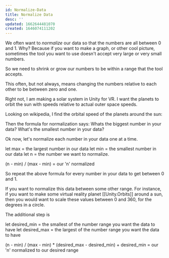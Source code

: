 ```yaml
---
id: Normalize-Data
title: Normalize Data
desc: ''
updated: 1662644481070
created: 1646074111202
---
```


We often want to *normalize* our data so that the numbers are all between 0 and 1.
Why?
Because if you want to make a graph, or other cool picture, sometimes the tool you want to use doesn't accept very large or very small numbers.

So we need to shrink or grow our numbers to be within a range that the tool accepts.

This often, but not always, means changing the numbers relative to each other to be between zero and one.

Right not, I am making a solar system in Unity for VR.
I want the planets to orbit the sun with speeds relative to actual outer space speeds.

Looking on wikipedia, I find the orbital speed of the planets around the sun:


Then the formula for normalization says:
Whats the biggest number in your data?
What's the smallest number in your data?

Ok now, let's normalize each number in your data one at a time.

let max = the largest number in our data
let min = the smallest number in our data
let n = the number we want to normalize.

(n - min)  / (max - min) = our 'n' normalized

So repeat the above formula for every number in your data to get between 0 and 1. 

If you want to normalize this data between some other range. 
For instance, if you want to make some virtual reality planet [[Unity.Orbits]] around a sun, then you would want to scale these values between 0 and 360, for the degrees in a circle.

The additional step is

let desired_min = the smallest of the number range you want the data to have
let desired_max = the largest of the number range you want the data to have

 (n - min)  / (max - min) * (desired_max - desired_min) + desired_min = our 'n' normalized to our desired range
